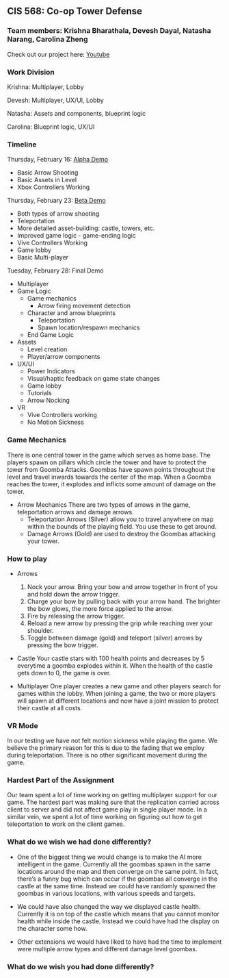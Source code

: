 ## CIS 568: Co-op Tower Defense
### Team members: Krishna Bharathala, Devesh Dayal, Natasha Narang, Carolina Zheng

Check out our project here: [Youtube](https://www.youtube.com/watch?v=BLJsaGhtmEM)

### Work Division
Krishna: Multiplayer, Lobby

Devesh: Multiplayer, UX/UI, Lobby

Natasha: Assets and components, blueprint logic

Carolina: Blueprint logic, UX/UI

### Timeline

Thursday, February 16: [Alpha Demo](https://github.com/PennVR/unreal-project-materials-and-textures/releases/tag/Alpha)
   * Basic Arrow Shooting
   * Basic Assets in Level
   * Xbox Controllers Working

Thursday, February 23: [Beta Demo](https://github.com/PennVR/unreal-project-materials-and-textures/releases/tag/Beta)
  * Both types of arrow shooting
  * Teleportation
  * More detailed asset-building: castle, towers, etc.
  * Improved game logic - game-ending logic
  * Vive Controllers Working
  * Game lobby
  * Basic Multi-player

Tuesday, February 28: Final Demo
 * Multiplayer
 * Game Logic
    * Game mechanics
      * Arrow firing movement detection
    * Character and arrow blueprints
       * Teleportation
       * Spawn location/respawn mechanics 
    * End Game Logic
 * Assets
    * Level creation
    * Player/arrow components
 * UX/UI
    * Power Indicators
    * Visual/haptic feedback on game state changes
    * Game lobby
    * Tutorials
    * Arrow Nocking
 * VR
    * Vive Controllers working
    * No Motion Sickness
    

### Game Mechanics
There is one central tower in the game which serves as home base. The players spawn on pillars which circle the tower and have to protect the tower from Goomba Attacks. Goombas have spawn points throughout the level and travel inwards towards the center of the map. When a Goomba reaches the tower, it explodes and inflicts some amount of damage on the tower.  

* Arrow Mechanics
There are two types of arrows in the game, teleportation arrows and damage arrows. 
    * Teleportation Arrows (Silver) allow you to travel anywhere on map within the bounds of the playing field. You use these to get around. 
    * Damage Arrows (Gold) are used to destroy the Goombas attacking your tower.

### How to play

* Arrows
   1. Nock your arrow. Bring your bow and arrow together in front of you and hold down the arrow trigger.
   2. Charge your bow by pulling back with your arrow hand. The brighter the bow glows, the more force applied to the arrow.
   3. Fire by releasing the arrow trigger.
   4. Reload a new arrow by pressing the grip while reaching over your shoulder.
   5. Toggle between damage (gold) and teleport (silver) arrows by pressing the bow trigger.
   
* Castle
Your castle stars with 100 health points and decreases by 5 everytime a goomba explodes within it. When the health of the castle gets down to 0, the game is over.

* Multiplayer
One player creates a new game and other players search for games within the lobby. When joining a game, the two or more players will spawn at different locations and now have a joint mission to protect their castle at all costs.

### VR Mode
In our testing we have not felt motion sickness while playing the game. We believe the primary reason for this is due to the fading that we employ during teleportation. There is no other significant movement during the game.

### Hardest Part of the Assignment
Our team spent a lot of time working on getting multiplayer support for our game. The hardest part was making sure that the replication carried across client to server and did not affect game play in single player mode. In a similar vein, we spent a lot of time working on figuring out how to get teleportation to work on the client games.

### What do we wish we had done differently?

* One of the biggest thing we would change is to make the AI more intelligent in the game. Currently all the goombas spawn in the same locations around the map and then converge on the same point. In fact, there’s a funny bug which can occur if the goombas all converge in the castle at the same time. Instead we could have randomly spawned the goombas in various locations, with various speeds and targets.

* We could have also changed the way we displayed castle health. Currently it is on top of the castle which means that you cannot monitor health while inside the castle. Instead we could have had the display on the character some how.

* Other extensions we would have liked to have had the time to implement were multiple arrow types and different damage level goombas.

### What do we wish you had done differently?


  




